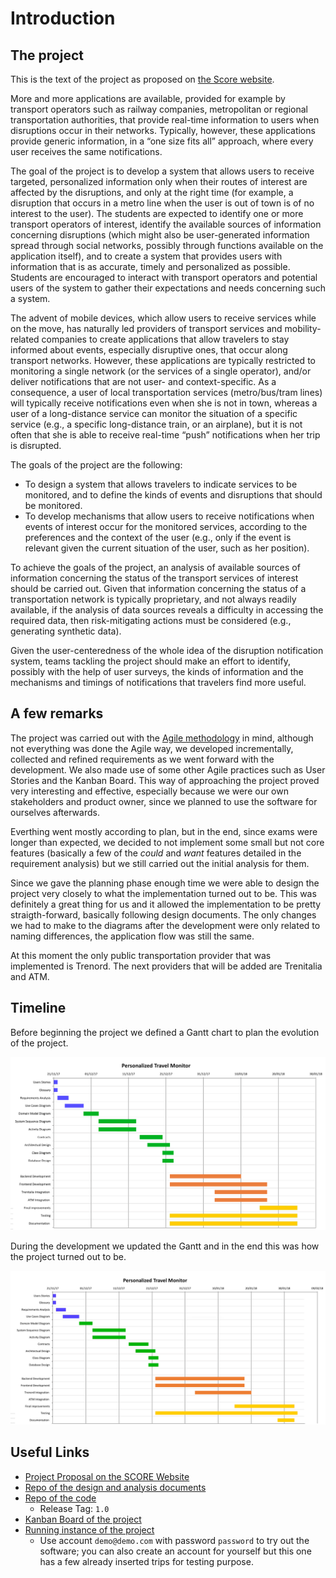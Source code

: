# Introduction

## The project

This is the text of the project as proposed on [the Score website](http://score-contest.org/2018/projects/ptm.php).

More and more applications are available, provided for example by transport operators such as railway companies, metropolitan or regional transportation authorities, that provide real-time information to users when disruptions occur in their networks. Typically, however, these applications provide generic information, in a “one size fits all” approach, where every user receives the same notifications.

The goal of the project is to develop a system that allows users to receive targeted, personalized information only when their routes of interest are affected by the disruptions, and only at the right time (for example, a disruption that occurs in a metro line when the user is out of town is of no interest to the user). The students are expected to identify one or more transport operators of interest, identify the available sources of information concerning disruptions (which might also be user-generated information spread through social networks, possibly through functions available on the application itself), and to create a system that provides users with information that is as accurate, timely and personalized as possible. Students are encouraged to interact with transport operators and potential users of the system to gather their expectations and needs concerning such a system.

The advent of mobile devices, which allow users to receive services while on the move, has naturally led providers of transport services and mobility-related companies to create applications that allow travelers to stay informed about events, especially disruptive ones, that occur along transport networks. However, these applications are typically restricted to monitoring a single network (or the services of a single operator), and/or deliver notifications that are not user- and context-specific. As a consequence, a user of local transportation services (metro/bus/tram lines) will typically receive notifications even when she is not in town, whereas a user of a long-distance service can monitor the situation of a specific service (e.g., a specific long-distance train, or an airplane), but it is not often that she is able to receive real-time “push” notifications when her trip is disrupted.

The goals of the project are the following:

* To design a system that allows travelers to indicate services to be monitored, and to define the kinds of events and disruptions that should be monitored.
* To develop mechanisms that allow users to receive notifications when events of interest occur for the monitored services, according to the preferences and the context of the user (e.g., only if the event is relevant given the current situation of the user, such as her position).

To achieve the goals of the project, an analysis of available sources of information concerning the status of the transport services of interest should be carried out. Given that information concerning the status of a transportation network is typically proprietary, and not always readily available, if the analysis of data sources reveals a difficulty in accessing the required data, then risk-mitigating actions must be considered (e.g., generating synthetic data).

Given the user-centeredness of the whole idea of the disruption notification system, teams tackling the project should make an effort to identify, possibly with the help of user surveys, the kinds of information and the mechanisms and timings of notifications that travelers find more useful.

## A few remarks

The project was carried out with the [Agile methodology](https://en.wikipedia.org/wiki/Agile_software_development) in mind, although not everything was done the Agile way, we developed incrementally, collected and refined requirements as we went forward with the development. We also made use of some other Agile practices such as User Stories and the Kanban Board. This way of approaching the project proved very interesting and effective, especially because we were our own stakeholders and product owner, since we planned to use the software for ourselves afterwards.

Everthing went mostly according to plan, but in the end, since exams were longer than expected, we decided to not implement some small but not core features (basically a few of the *could* and *want* features detailed in the requirement analysis) but we still carried out the initial analysis for them.

Since we gave the planning phase enough time we were able to design the project very closely to what the implementation turned out to be. This was definitely a great thing for us and it allowed the implementation to be pretty straigth-forward, basically following design documents. The only changes we had to make to the diagrams after the development were only related to naming differences, the application flow was still the same.

At this moment the only public transportation provider that was implemented is Trenord. The next providers that will be added are Trenitalia and ATM.

## Timeline

Before beginning the project we defined a Gantt chart to plan the evolution of the project.

![](Images/Gantt-old.png "Initial Gantt Diagram")

During the development we updated the Gantt and in the end this was how the project turned out to be.

![](Images/Gantt-Final.png "Final Gantt Diagram")

## Useful Links

* [Project Proposal on the SCORE Website](http://score-contest.org/2018/projects/ptm.php)
* [Repo of the design and analysis documents](https://github.com/PersonalizedTravelMonitor/Documents)
* [Repo of the code](https://github.com/PersonalizedTravelMonitor/Application)
	* Release Tag: `1.0`
* [Kanban Board of the project](https://github.com/PersonalizedTravelMonitor/Application/projects/1)
* [Running instance of the project](https://travelmonitor.duckdns.org)
	* Use account `demo@demo.com` with password `password` to try out the software; you can also create an account for yourself but this one has a few already inserted trips for testing purpose.

